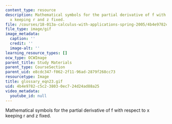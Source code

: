 ```yaml
---
content_type: resource
description: Mathematical symbols for the partial derivative of f with respect to
  x keeping r and z fixed.
file: /courses/18-013a-calculus-with-applications-spring-2005/4b4e9782c5c238030ec724d24ad88a25_glossary_eqn23.gif
file_type: image/gif
image_metadata:
  caption: ''
  credit: ''
  image-alt: ''
learning_resource_types: []
ocw_type: OCWImage
parent_title: Study Materials
parent_type: CourseSection
parent_uid: e8cdc347-f062-2f11-96ad-2879f268cc73
resourcetype: Image
title: glossary_eqn23.gif
uid: 4b4e9782-c5c2-3803-0ec7-24d24ad88a25
video_metadata:
  youtube_id: null
---
```

Mathematical symbols for the partial derivative of f with respect to x keeping r and z fixed.

